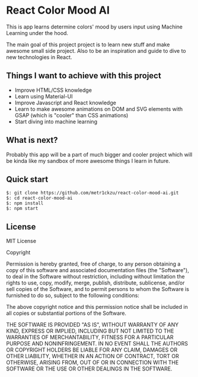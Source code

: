# React Color Mood AI

This is app learns determine colors' mood by users input using Machine Learning under the hood.

The main goal of this project project is to learn new stuff and make awesome small side project. Also to be an inspiration and guide to dive to new technologies in React.

## Things I want to achieve with this project

* Improve HTML/CSS knowledge
* Learn using Material-UI
* Improve Javascript and React knowledge
* Learn to make awesome animations on DOM and SVG elements  with GSAP (which is "cooler" than CSS animations)
* Start diving into machine learning

## What is next?

Probably this app will be a part of much bigger and cooler project which will be kinda like my sandbox of more awesome things I learn in future.

## Quick start

```
$: git clone https://github.com/metr1ckzu/react-color-mood-ai.git
$: cd react-color-mood-ai
$: npm install
$: npm start
```

## License

MIT License

Copyright

Permission is hereby granted, free of charge, to any person obtaining a copy of this software and associated documentation files (the "Software"), to deal in the Software without restriction, including without limitation the rights to use, copy, modify, merge, publish, distribute, sublicense, and/or sell copies of the Software, and to permit persons to whom the Software is furnished to do so, subject to the following conditions:

The above copyright notice and this permission notice shall be included in all copies or substantial portions of the Software.

THE SOFTWARE IS PROVIDED "AS IS", WITHOUT WARRANTY OF ANY KIND, EXPRESS OR IMPLIED, INCLUDING BUT NOT LIMITED TO THE WARRANTIES OF MERCHANTABILITY, FITNESS FOR A PARTICULAR PURPOSE AND NONINFRINGEMENT. IN NO EVENT SHALL THE AUTHORS OR COPYRIGHT HOLDERS BE LIABLE FOR ANY CLAIM, DAMAGES OR OTHER LIABILITY, WHETHER IN AN ACTION OF CONTRACT, TORT OR OTHERWISE, ARISING FROM, OUT OF OR IN CONNECTION WITH THE SOFTWARE OR THE USE OR OTHER DEALINGS IN THE SOFTWARE.
